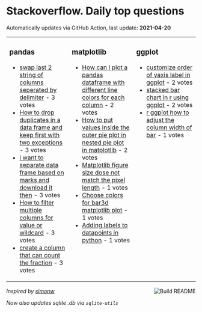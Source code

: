 # Stackoverflow. Daily top questions 

Automatically updates via GitHub Action, last update: **<!-- date starts -->2021-04-20<!-- date ends -->**


<table><tr><td valign="top" width="33%">

### pandas
<!-- pandas starts -->
* [swap last 2 string of columns seperated by delimiter](https://stackoverflow.com/questions/67183230/swap-last-2-string-of-columns-seperated-by-delimiter) - 3 votes
* [How to drop duplicates in a data frame and keep first with two exceptions](https://stackoverflow.com/questions/67182827/how-to-drop-duplicates-in-a-data-frame-and-keep-first-with-two-exceptions) - 3 votes
* [i want to separate data frame based on marks and download it then](https://stackoverflow.com/questions/67178597/i-want-to-separate-data-frame-based-on-marks-and-download-it-then) - 3 votes
* [How to filter multiple columns for value or wildcard](https://stackoverflow.com/questions/67175837/how-to-filter-multiple-columns-for-value-or-wildcard) - 3 votes
* [create a column that can count the fraction](https://stackoverflow.com/questions/67171875/create-a-column-that-can-count-the-fraction) - 3 votes
<!-- pandas ends -->
</td><td valign="top" width="34%">


### matplotlib
<!-- matplotlib starts -->
* [How can I plot a pandas dataframe with different line colors for each column](https://stackoverflow.com/questions/67172613/how-can-i-plot-a-pandas-dataframe-with-different-line-colors-for-each-column) - 2 votes
* [How to put values inside the outer pie plot in nested pie plot in matplotlib](https://stackoverflow.com/questions/67183525/how-to-put-values-inside-the-outer-pie-plot-in-nested-pie-plot-in-matplotlib) - 2 votes
* [Matplotlib figure size dose not match the pixel length](https://stackoverflow.com/questions/67185064/matplotlib-figure-size-dose-not-match-the-pixel-length) - 1 votes
* [Choose colors for bar3d matplotlib plot](https://stackoverflow.com/questions/67182896/choose-colors-for-bar3d-matplotlib-plot) - 1 votes
* [Adding labels to datapoints in python](https://stackoverflow.com/questions/67181339/adding-labels-to-datapoints-in-python) - 1 votes
<!-- matplotlib ends -->
</td><td valign="top" width="34%">


### ggplot
<!-- ggplot2 starts -->
* [customize order of yaxis label in ggplot](https://stackoverflow.com/questions/67178575/customize-order-of-y-axis-label-in-ggplot) - 2 votes
* [stacked bar chart in r using ggplot](https://stackoverflow.com/questions/67174585/stacked-bar-chart-in-r-using-ggplot) - 2 votes
* [r ggplot how to adjust the column width of bar](https://stackoverflow.com/questions/67183025/r-ggplot-how-to-adjust-the-column-width-of-bar) - 1 votes
<!-- ggplot2 ends -->
</td></tr></table>

<a href="https://github.com/hp0404/hp0404/actions"><img src="https://github.com/hp0404/hp0404/workflows/Build%20README/badge.svg" align="right" alt="Build README"></a> <p>*Inspired by  [simonw](https://github.com/simonw/simonw)*</p> <p> *Now also updates sqlite .db via `sqlite-utils`* </p>
